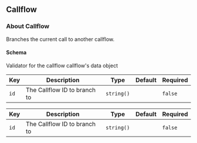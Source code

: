 ## Callflow

### About Callflow

Branches the current call to another callflow.

#### Schema

Validator for the callflow callflow's data object



Key | Description | Type | Default | Required
--- | ----------- | ---- | ------- | --------
`id` | The Callflow ID to branch to | `string()` |   | `false`



Key | Description | Type | Default | Required
--- | ----------- | ---- | ------- | --------
`id` | The Callflow ID to branch to | `string()` |   | `false`
